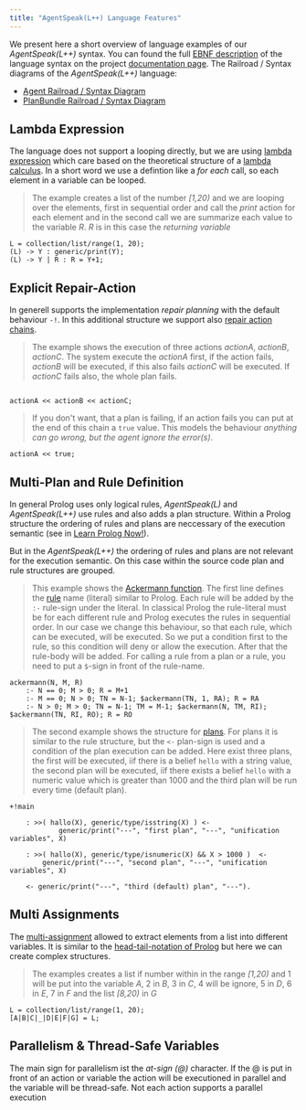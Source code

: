 ```yaml
---
title: "AgentSpeak(L++) Language Features"
---
```

We present here a short overview of language examples of our _AgentSpeak(L++)_ syntax. You can found the full [EBNF description](https://en.wikipedia.org/wiki/Extended_Backus%E2%80%93Naur_Form) of the language syntax on the project [documentation page](http://lightjason.github.io/AgentSpeak/). The Railroad / Syntax diagrams of the _AgentSpeak(L++)_ language:

* [Agent Railroad / Syntax Diagram](http://lightjason.github.io/AgentSpeak/rrd-output/html/org/lightjason/agentspeak/grammar/Agent.g4/)
* [PlanBundle Railroad / Syntax Diagram](http://lightjason.github.io/AgentSpeak/rrd-output/html/org/lightjason/agentspeak/grammar/PlanBundle.g4/)

## <a name="lambdaexpression"></a>Lambda Expression

The language does not support a looping directly, but we are using [lambda expression](http://lightjason.github.io/AgentSpeak/rrd-output/html/org/lightjason/agentspeak/grammar/Agent.g4/index.htm#945f3fc449518a73b9f5f32868db466c) which care based on the theoretical structure of a [lambda calculus](https://en.wikipedia.org/wiki/Lambda_calculus). In a short word we use a defintion like a _for each_ call, so each element in a variable can be looped.

> The example creates a list of the number _[1,20)_ and we are looping over the elements, first in sequential order and call the _print_ action for each element and in the second call we are summarize each value to the variable _R_. _R_ is in this case the _returning variable_

<pre data-language="AgentSpeak(L++)"><code class="language-agentspeak">L = collection/list/range(1, 20);
(L) -> Y : generic/print(Y);
(L) -> Y | R : R = Y+1; 
</code></pre>

## <a name="repairaction"></a>Explicit Repair-Action

In generell supports the implementation _repair planning_ with the default behaviour ```-!```. In this additional structure we support also [repair action chains](http://lightjason.github.io/AgentSpeak/rrd-output/html/org/lightjason/agentspeak/grammar/Agent.g4/index.htm#503f34271b101269197f766a6b90e4a9).

> The example shows the execution of three actions _actionA_, _actionB_, _actionC_. The system execute the _actionA_ first, if the action fails, _actionB_ will be executed, if this also fails _actionC_ will be executed. If _actionC_ fails also, the whole plan fails.

<pre data-language="AgentSpeak(L++)"><code class="language-agentspeak">
actionA << actionB << actionC;
</code></pre>

> If you don't want, that a plan is failing, if an action fails you can put at the end of this chain a ```true``` value. This models the behaviour _anything can go wrong, but the agent ignore the error(s)_. 

<pre data-language="AgentSpeak(L++)"><code class="language-agentspeak">actionA << true;
</code></pre>

## <a name="multiplanrule"></a>Multi-Plan and Rule Definition

In general Prolog uses only logical rules, _AgentSpeak(L)_ and _AgentSpeak(L++)_ use rules and also adds a plan structure. Within a Prolog structure the ordering of rules and plans are neccessary of the execution semantic (see in [Learn Prolog Now!](http://www.learnprolognow.org/lpnpage.php?pagetype=html&pageid=lpn-htmlse10)).

But in the _AgentSpeak(L++)_ the ordering of rules and plans are not relevant for the execution semantic. On this case within the source code plan and rule structures are grouped.

> This example shows the [Ackermann function](https://en.wikipedia.org/wiki/Ackermann_function). The first line defines the [rule](http://lightjason.github.io/AgentSpeak/rrd-output/html/org/lightjason/agentspeak/grammar/Agent.g4/index.htm#d0404623ab035c7e30f997d91d173a52) name (literal) similar to Prolog. Each rule will be added by the ```:-``` rule-sign under the literal. In classical Prolog the rule-literal must be for each different rule and Prolog executes the rules in sequential order. In our case we change this behaviour, so that each rule, which can be executed, will be executed. So we put a condition first to the rule, so this condition will deny or allow the execution. After that the rule-body will be added. For calling a rule from a plan or a rule, you need to put a ```$```-sign in front of the rule-name.

<pre data-language="AgentSpeak(L++)"><code class="language-agentspeak">ackermann(N, M, R)
    :- N == 0; M > 0; R = M+1
    :- M == 0; N > 0; TN = N-1; $ackermann(TN, 1, RA); R = RA
    :- N > 0; M > 0; TN = N-1; TM = M-1; $ackermann(N, TM, RI); $ackermann(TN, RI, RO); R = RO
</code></pre>

> The second example shows the structure for [plans](http://lightjason.github.io/AgentSpeak/rrd-output/html/org/lightjason/agentspeak/grammar/Agent.g4/index.htm#5fc25157650d0cb24f02216d904584df). For plans it is similar to the rule structure, but the ```<-``` plan-sign is used and a condition of the plan execution can be added. Here exist three plans, the first will be executed, iif there is a belief ```hello``` with a string value, the second plan will be executed, iif there exists a belief ```hello``` with a numeric value which is greater than $1000$ and the third plan will be run every time (default plan).

<pre data-language="AgentSpeak(L++)"><code class="language-agentspeak">+!main

    : >>( hallo(X), generic/type/isstring(X) ) <-
            generic/print("---", "first plan", "---", "unification variables", X)

    : >>( hallo(X), generic/type/isnumeric(X) && X > 1000 )  <-
        generic/print("---", "second plan", "---", "unification variables", X)

    <- generic/print("---", "third (default) plan", "---").
</code></pre>

## <a name="multiassignment"></a>Multi Assignments

The [multi-assignment](http://lightjason.github.io/AgentSpeak/rrd-output/html/org/lightjason/agentspeak/grammar/Agent.g4/index.htm#aaf72be46bb3458f45cf02c8858d96be) allowed to extract elements from a list into different variables. It is similar to the [head-tail-notation of Prolog](https://en.wikibooks.org/wiki/Prolog/Lists) but here we can create complex structures.

> The examples creates a list if number within in the range _[1,20)_ and 1 will be put into the variable _A_, 2 in _B_, 3 in _C_, 4 will be ignore, 5 in _D_, 6 in _E_, 7 in _F_ and the list _[8,20)_ in _G_

<pre data-language="AgentSpeak(L++)"><code class="language-agentspeak">L = collection/list/range(1, 20);
[A|B|C|_|D|E|F|G] = L;
</code></pre>

## <a name="parallelism"></a>Parallelism & Thread-Safe Variables

The main sign for parallelism ist the _at-sign (@)_ character. If the @ is put in front of an action or variable the action will be executioned in parallel and the variable will be thread-safe. Not each action supports a parallel execution
